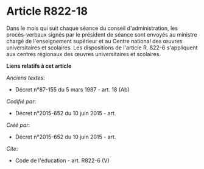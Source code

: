 # Article R822-18

Dans le mois qui suit chaque séance du conseil d'administration, les procès-verbaux signés par le président de séance sont
envoyés au ministre chargé de l'enseignement supérieur et au Centre national des œuvres universitaires et scolaires. Les
dispositions de l'article R. 822-6 s'appliquent aux centres régionaux des œuvres universitaires et scolaires.

**Liens relatifs à cet article**

_Anciens textes_:

  - Décret n°87-155 du 5 mars 1987 - art. 18 (Ab)

_Codifié par_:

  - Décret n°2015-652 du 10 juin 2015 - art.

_Créé par_:

  - Décret n°2015-652 du 10 juin 2015 - art.

_Cite_:

  - Code de l'éducation - art. R822-6 (V)
